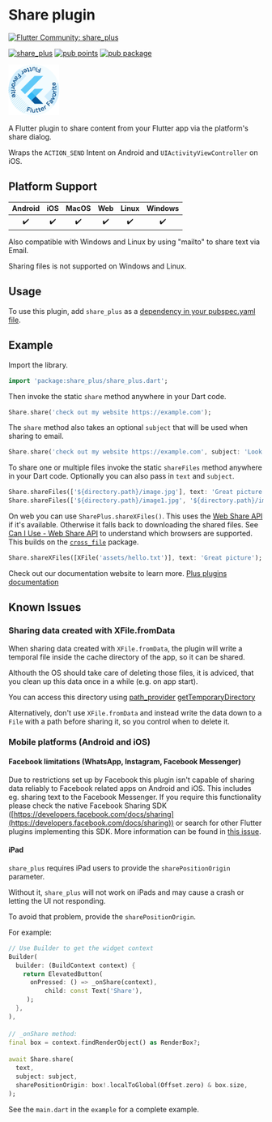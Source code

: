# Share plugin

[![Flutter Community: share_plus](https://fluttercommunity.dev/_github/header/share_plus)](https://github.com/fluttercommunity/community)

[![share_plus](https://github.com/fluttercommunity/plus_plugins/actions/workflows/share_plus.yaml/badge.svg)](https://github.com/fluttercommunity/plus_plugins/actions/workflows/share_plus.yaml)
[![pub points](https://img.shields.io/pub/points/share_plus?color=2E8B57&label=pub%20points)](https://pub.dev/packages/share_plus/score)
[![pub package](https://img.shields.io/pub/v/share_plus.svg)](https://pub.dev/packages/share_plus)

<a href="https://flutter.dev/docs/development/packages-and-plugins/favorites" target="_blank" rel="noreferrer noopener"><img src="../../../website/static/img/flutter-favorite-badge.png" width="100" alt="build"></a>

A Flutter plugin to share content from your Flutter app via the platform's
share dialog.

Wraps the `ACTION_SEND` Intent on Android and `UIActivityViewController`
on iOS.

## Platform Support

| Android | iOS | MacOS | Web | Linux | Windows |
| :-----: | :-: | :---: | :-: | :---: | :----: |
|   ✔️    | ✔️  |  ✔️   | ✔️  |  ✔️   |   ✔️   |

Also compatible with Windows and Linux by using "mailto" to share text via Email.

Sharing files is not supported on Windows and Linux.

## Usage

To use this plugin, add `share_plus` as a [dependency in your pubspec.yaml file](https://plus.fluttercommunity.dev/docs/overview).

## Example

Import the library.

```dart
import 'package:share_plus/share_plus.dart';
```

Then invoke the static `share` method anywhere in your Dart code.

```dart
Share.share('check out my website https://example.com');
```

The `share` method also takes an optional `subject` that will be used when
sharing to email.

```dart
Share.share('check out my website https://example.com', subject: 'Look what I made!');
```

To share one or multiple files invoke the static `shareFiles` method anywhere in your Dart code. Optionally you can also pass in `text` and `subject`.

```dart
Share.shareFiles(['${directory.path}/image.jpg'], text: 'Great picture');
Share.shareFiles(['${directory.path}/image1.jpg', '${directory.path}/image2.jpg']);
```

On web you can use `SharePlus.shareXFiles()`. This uses the [Web Share API](https://web.dev/web-share/)
if it's available. Otherwise it falls back to downloading the shared files.
See [Can I Use - Web Share API](https://caniuse.com/web-share) to understand
which browsers are supported. This builds on the [`cross_file`](https://pub.dev/packages/cross_file)
package.


```dart
Share.shareXFiles([XFile('assets/hello.txt')], text: 'Great picture');
```

Check out our documentation website to learn more. [Plus plugins documentation](https://plus.fluttercommunity.dev/docs/overview)

## Known Issues

### Sharing data created with XFile.fromData

When sharing data created with `XFile.fromData`, the plugin will write a temporal file inside the cache directory of the app, so it can be shared.

Althouth the OS should take care of deleting those files, it is adviced, that you clean up this data once in a while (e.g. on app start).

You can access this directory using [path_provider](https://pub.dev/packages/path_provider) [getTemporaryDirectory](https://pub.dev/documentation/path_provider/latest/path_provider/getTemporaryDirectory.html)

Alternatively, don't use `XFile.fromData` and instead write the data down to a `File` with a path before sharing it, so you control when to delete it.

### Mobile platforms (Android and iOS)

#### Facebook limitations (WhatsApp, Instagram, Facebook Messenger)

Due to restrictions set up by Facebook this plugin isn't capable of sharing data reliably to Facebook related apps on Android and iOS. This includes eg. sharing text to the Facebook Messenger. If you require this functionality please check the native Facebook Sharing SDK ([https://developers.facebook.com/docs/sharing](https://developers.facebook.com/docs/sharing)) or search for other Flutter plugins implementing this SDK. More information can be found in [this issue](https://github.com/fluttercommunity/plus_plugins/issues/413).

#### iPad

`share_plus` requires iPad users to provide the `sharePositionOrigin` parameter.

Without it, `share_plus` will not work on iPads and may cause a crash or
letting the UI not responding.

To avoid that problem, provide the `sharePositionOrigin`.

For example:

```dart
// Use Builder to get the widget context
Builder(
  builder: (BuildContext context) {
    return ElevatedButton(
      onPressed: () => _onShare(context),
          child: const Text('Share'),
     );
  },
),

// _onShare method:
final box = context.findRenderObject() as RenderBox?;

await Share.share(
  text,
  subject: subject,
  sharePositionOrigin: box!.localToGlobal(Offset.zero) & box.size,
);
```

See the `main.dart` in the `example` for a complete example.


